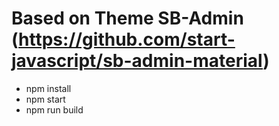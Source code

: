 # Based on Theme SB-Admin (https://github.com/start-javascript/sb-admin-material) 

* npm install
* npm start
* npm run build